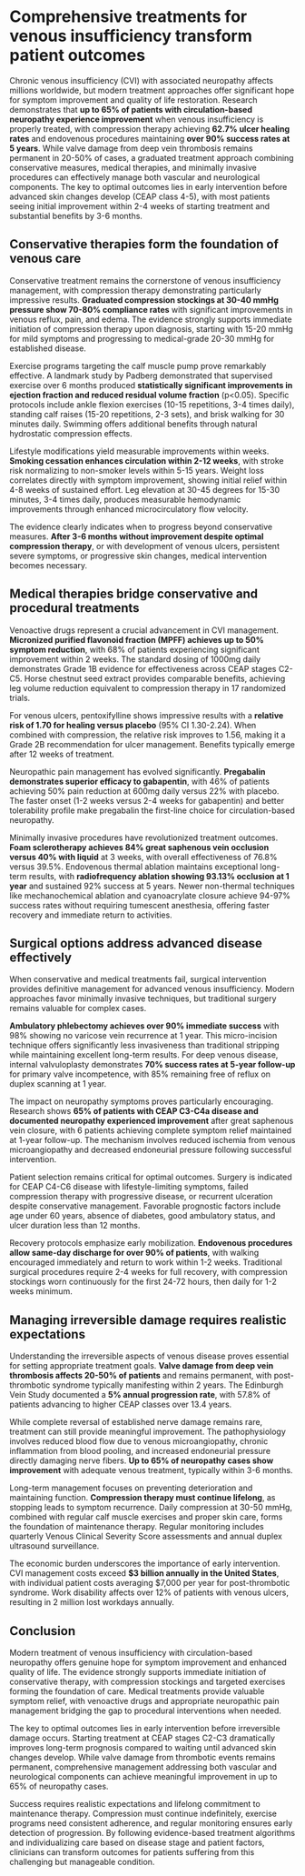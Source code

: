 # Comprehensive treatments for venous insufficiency transform patient outcomes

Chronic venous insufficiency (CVI) with associated neuropathy affects millions worldwide, but modern treatment approaches offer significant hope for symptom improvement and quality of life restoration. Research demonstrates that **up to 65% of patients with circulation-based neuropathy experience improvement** when venous insufficiency is properly treated, with compression therapy achieving **62.7% ulcer healing rates** and endovenous procedures maintaining **over 90% success rates at 5 years**. While valve damage from deep vein thrombosis remains permanent in 20-50% of cases, a graduated treatment approach combining conservative measures, medical therapies, and minimally invasive procedures can effectively manage both vascular and neurological components. The key to optimal outcomes lies in early intervention before advanced skin changes develop (CEAP class 4-5), with most patients seeing initial improvement within 2-4 weeks of starting treatment and substantial benefits by 3-6 months.

## Conservative therapies form the foundation of venous care

Conservative treatment remains the cornerstone of venous insufficiency management, with compression therapy demonstrating particularly impressive results. **Graduated compression stockings at 30-40 mmHg pressure show 70-80% compliance rates** with significant improvements in venous reflux, pain, and edema. The evidence strongly supports immediate initiation of compression therapy upon diagnosis, starting with 15-20 mmHg for mild symptoms and progressing to medical-grade 20-30 mmHg for established disease.

Exercise programs targeting the calf muscle pump prove remarkably effective. A landmark study by Padberg demonstrated that supervised exercise over 6 months produced **statistically significant improvements in ejection fraction and reduced residual volume fraction** (p<0.05). Specific protocols include ankle flexion exercises (10-15 repetitions, 3-4 times daily), standing calf raises (15-20 repetitions, 2-3 sets), and brisk walking for 30 minutes daily. Swimming offers additional benefits through natural hydrostatic compression effects.

Lifestyle modifications yield measurable improvements within weeks. **Smoking cessation enhances circulation within 2-12 weeks**, with stroke risk normalizing to non-smoker levels within 5-15 years. Weight loss correlates directly with symptom improvement, showing initial relief within 4-8 weeks of sustained effort. Leg elevation at 30-45 degrees for 15-30 minutes, 3-4 times daily, produces measurable hemodynamic improvements through enhanced microcirculatory flow velocity.

The evidence clearly indicates when to progress beyond conservative measures. **After 3-6 months without improvement despite optimal compression therapy**, or with development of venous ulcers, persistent severe symptoms, or progressive skin changes, medical intervention becomes necessary.

## Medical therapies bridge conservative and procedural treatments

Venoactive drugs represent a crucial advancement in CVI management. **Micronized purified flavonoid fraction (MPFF) achieves up to 50% symptom reduction**, with 68% of patients experiencing significant improvement within 2 weeks. The standard dosing of 1000mg daily demonstrates Grade 1B evidence for effectiveness across CEAP stages C2-C5. Horse chestnut seed extract provides comparable benefits, achieving leg volume reduction equivalent to compression therapy in 17 randomized trials.

For venous ulcers, pentoxifylline shows impressive results with a **relative risk of 1.70 for healing versus placebo** (95% CI 1.30-2.24). When combined with compression, the relative risk improves to 1.56, making it a Grade 2B recommendation for ulcer management. Benefits typically emerge after 12 weeks of treatment.

Neuropathic pain management has evolved significantly. **Pregabalin demonstrates superior efficacy to gabapentin**, with 46% of patients achieving 50% pain reduction at 600mg daily versus 22% with placebo. The faster onset (1-2 weeks versus 2-4 weeks for gabapentin) and better tolerability profile make pregabalin the first-line choice for circulation-based neuropathy.

Minimally invasive procedures have revolutionized treatment outcomes. **Foam sclerotherapy achieves 84% great saphenous vein occlusion versus 40% with liquid** at 3 weeks, with overall effectiveness of 76.8% versus 39.5%. Endovenous thermal ablation maintains exceptional long-term results, with **radiofrequency ablation showing 93.13% occlusion at 1 year** and sustained 92% success at 5 years. Newer non-thermal techniques like mechanochemical ablation and cyanoacrylate closure achieve 94-97% success rates without requiring tumescent anesthesia, offering faster recovery and immediate return to activities.

## Surgical options address advanced disease effectively

When conservative and medical treatments fail, surgical intervention provides definitive management for advanced venous insufficiency. Modern approaches favor minimally invasive techniques, but traditional surgery remains valuable for complex cases.

**Ambulatory phlebectomy achieves over 90% immediate success** with 98% showing no varicose vein recurrence at 1 year. This micro-incision technique offers significantly less invasiveness than traditional stripping while maintaining excellent long-term results. For deep venous disease, internal valvuloplasty demonstrates **70% success rates at 5-year follow-up** for primary valve incompetence, with 85% remaining free of reflux on duplex scanning at 1 year.

The impact on neuropathy symptoms proves particularly encouraging. Research shows **65% of patients with CEAP C3-C4a disease and documented neuropathy experienced improvement** after great saphenous vein closure, with 6 patients achieving complete symptom relief maintained at 1-year follow-up. The mechanism involves reduced ischemia from venous microangiopathy and decreased endoneurial pressure following successful intervention.

Patient selection remains critical for optimal outcomes. Surgery is indicated for CEAP C4-C6 disease with lifestyle-limiting symptoms, failed compression therapy with progressive disease, or recurrent ulceration despite conservative management. Favorable prognostic factors include age under 60 years, absence of diabetes, good ambulatory status, and ulcer duration less than 12 months.

Recovery protocols emphasize early mobilization. **Endovenous procedures allow same-day discharge for over 90% of patients**, with walking encouraged immediately and return to work within 1-2 weeks. Traditional surgical procedures require 2-4 weeks for full recovery, with compression stockings worn continuously for the first 24-72 hours, then daily for 1-2 weeks minimum.

## Managing irreversible damage requires realistic expectations

Understanding the irreversible aspects of venous disease proves essential for setting appropriate treatment goals. **Valve damage from deep vein thrombosis affects 20-50% of patients** and remains permanent, with post-thrombotic syndrome typically manifesting within 2 years. The Edinburgh Vein Study documented a **5% annual progression rate**, with 57.8% of patients advancing to higher CEAP classes over 13.4 years.

While complete reversal of established nerve damage remains rare, treatment can still provide meaningful improvement. The pathophysiology involves reduced blood flow due to venous microangiopathy, chronic inflammation from blood pooling, and increased endoneurial pressure directly damaging nerve fibers. **Up to 65% of neuropathy cases show improvement** with adequate venous treatment, typically within 3-6 months.

Long-term management focuses on preventing deterioration and maintaining function. **Compression therapy must continue lifelong**, as stopping leads to symptom recurrence. Daily compression at 30-50 mmHg, combined with regular calf muscle exercises and proper skin care, forms the foundation of maintenance therapy. Regular monitoring includes quarterly Venous Clinical Severity Score assessments and annual duplex ultrasound surveillance.

The economic burden underscores the importance of early intervention. CVI management costs exceed **$3 billion annually in the United States**, with individual patient costs averaging $7,000 per year for post-thrombotic syndrome. Work disability affects over 12% of patients with venous ulcers, resulting in 2 million lost workdays annually.

## Conclusion

Modern treatment of venous insufficiency with circulation-based neuropathy offers genuine hope for symptom improvement and enhanced quality of life. The evidence strongly supports immediate initiation of conservative therapy, with compression stockings and targeted exercises forming the foundation of care. Medical treatments provide valuable symptom relief, with venoactive drugs and appropriate neuropathic pain management bridging the gap to procedural interventions when needed.

The key to optimal outcomes lies in early intervention before irreversible damage occurs. Starting treatment at CEAP stages C2-C3 dramatically improves long-term prognosis compared to waiting until advanced skin changes develop. While valve damage from thrombotic events remains permanent, comprehensive management addressing both vascular and neurological components can achieve meaningful improvement in up to 65% of neuropathy cases.

Success requires realistic expectations and lifelong commitment to maintenance therapy. Compression must continue indefinitely, exercise programs need consistent adherence, and regular monitoring ensures early detection of progression. By following evidence-based treatment algorithms and individualizing care based on disease stage and patient factors, clinicians can transform outcomes for patients suffering from this challenging but manageable condition.